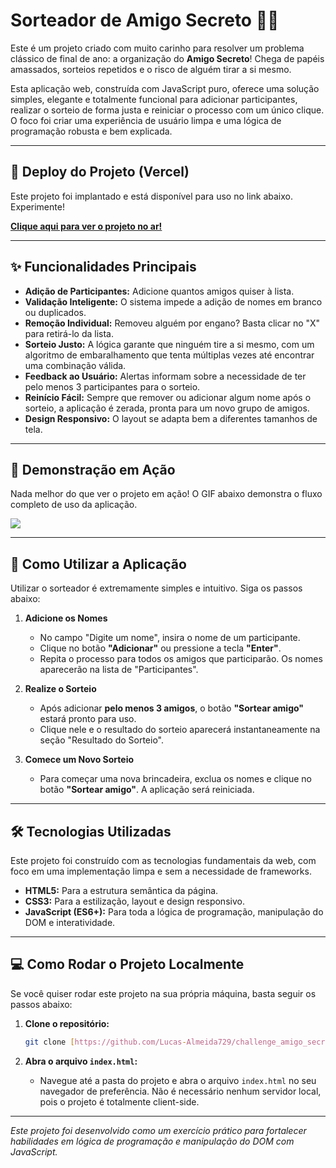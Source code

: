 # Sorteador de Amigo Secreto 🎅🎁

Este é um projeto criado com muito carinho para resolver um problema clássico de final de ano: a organização do **Amigo Secreto**! Chega de papéis amassados, sorteios repetidos e o risco de alguém tirar a si mesmo.

Esta aplicação web, construída com JavaScript puro, oferece uma solução simples, elegante e totalmente funcional para adicionar participantes, realizar o sorteio de forma justa e reiniciar o processo com um único clique. O foco foi criar uma experiência de usuário limpa e uma lógica de programação robusta e bem explicada.

---

## 🔗 Deploy do Projeto (Vercel)

Este projeto foi implantado e está disponível para uso no link abaixo. Experimente!

[**Clique aqui para ver o projeto no ar!**](https://challenge-amigo-secreto-delta-lemon.vercel.app/)

---

## ✨ Funcionalidades Principais

* **Adição de Participantes:** Adicione quantos amigos quiser à lista.
* **Validação Inteligente:** O sistema impede a adição de nomes em branco ou duplicados.
* **Remoção Individual:** Removeu alguém por engano? Basta clicar no "X" para retirá-lo da lista.
* **Sorteio Justo:** A lógica garante que ninguém tire a si mesmo, com um algoritmo de embaralhamento que tenta múltiplas vezes até encontrar uma combinação válida.
* **Feedback ao Usuário:** Alertas informam sobre a necessidade de ter pelo menos 3 participantes para o sorteio.
* **Reinício Fácil:** Sempre que remover ou adicionar algum nome após o sorteio, a aplicação é zerada, pronta para um novo grupo de amigos.
* **Design Responsivo:** O layout se adapta bem a diferentes tamanhos de tela.

---

## 📸 Demonstração em Ação

Nada melhor do que ver o projeto em ação! O GIF abaixo demonstra o fluxo completo de uso da aplicação.

<img src="/img/01.gif">


---

## 🚀 Como Utilizar a Aplicação

Utilizar o sorteador é extremamente simples e intuitivo. Siga os passos abaixo:

1.  **Adicione os Nomes**
    * No campo "Digite um nome", insira o nome de um participante.
    * Clique no botão **"Adicionar"** ou pressione a tecla **"Enter"**.
    * Repita o processo para todos os amigos que participarão. Os nomes aparecerão na lista de "Participantes".

2.  **Realize o Sorteio**
    * Após adicionar **pelo menos 3 amigos**, o botão **"Sortear amigo"** estará pronto para uso.
    * Clique nele e o resultado do sorteio aparecerá instantaneamente na seção "Resultado do Sorteio".

3.  **Comece um Novo Sorteio**
    * Para começar uma nova brincadeira, exclua os nomes e clique no botão **"Sortear amigo"**. A aplicação será reiniciada.

---

## 🛠️ Tecnologias Utilizadas

Este projeto foi construído com as tecnologias fundamentais da web, com foco em uma implementação limpa e sem a necessidade de frameworks.

* **HTML5:** Para a estrutura semântica da página.
* **CSS3:** Para a estilização, layout e design responsivo.
* **JavaScript (ES6+):** Para toda a lógica de programação, manipulação do DOM e interatividade.

---

## 💻 Como Rodar o Projeto Localmente

Se você quiser rodar este projeto na sua própria máquina, basta seguir os passos abaixo:

1.  **Clone o repositório:**

    ```bash
    git clone [https://github.com/Lucas-Almeida729/challenge_amigo_secreto.git]
    ```

2.  **Abra o arquivo `index.html`:**
    * Navegue até a pasta do projeto e abra o arquivo `index.html` no seu navegador de preferência. Não é necessário nenhum servidor local, pois o projeto é totalmente client-side.

---

*Este projeto foi desenvolvido como um exercício prático para fortalecer habilidades em lógica de programação e manipulação do DOM com JavaScript.*
